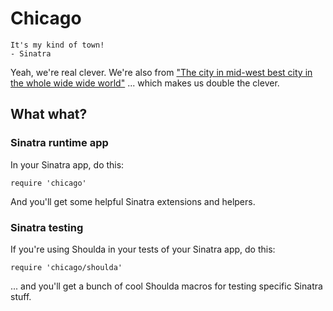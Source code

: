 # Chicago

    It's my kind of town!
    - Sinatra

Yeah, we're real clever. We're also from ["The city in mid-west best city in the whole wide wide world"](http://www.azlyrics.com/lyrics/lupefiasco/gogogadgetflow.html) ... which makes us double the clever.

## What what?

### Sinatra runtime app

In your Sinatra app, do this:

    require 'chicago'

And you'll get some helpful Sinatra extensions and helpers.

### Sinatra testing

If you're using Shoulda in your tests of your Sinatra app, do this:

    require 'chicago/shoulda'

... and you'll get a bunch of cool Shoulda macros for testing specific Sinatra stuff.